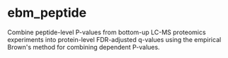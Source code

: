 # ebm_peptide

Combine peptide-level P-values from bottom-up LC-MS proteomics experiments into protein-level FDR-adjusted q-values using the empirical Brown's method for combining dependent P-values.
